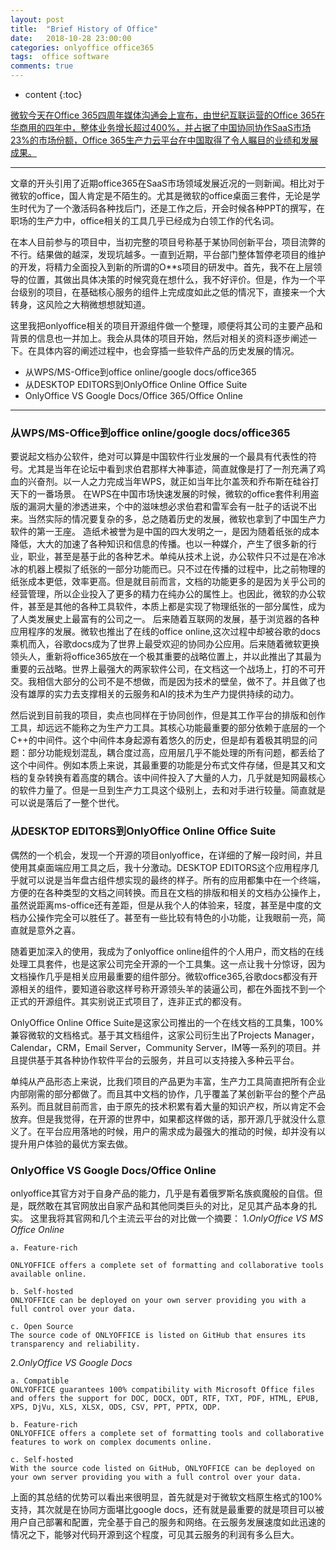 ```yaml
---
layout: post
title:  "Brief History of Office"
date:   2018-10-28 23:00:00
categories: onlyoffice office365 
tags:  office software
comments: true
---
```


* content
{:toc}

[微软今天在Office 365四周年媒体沟通会上宣布，由世纪互联运营的Office 365在华商用的四年中，整体业务增长超过400%，并占据了中国协同协作SaaS市场23%的市场份额，Office 365生产力云平台在中国取得了令人瞩目的业绩和发展成果。](http://baijiahao.baidu.com/s?id=1597993118029904556&wfr=spider&for=pc)
<!--more-->

-----
文章的开头引用了近期office365在SaaS市场领域发展近况的一则新闻。相比对于微软的office，国人肯定是不陌生的。尤其是微软的office桌面三套件，无论是学生时代为了一个激活码各种找后门，还是工作之后，开会时候各种PPT的撰写，在职场的生产力中，office相关的工具几乎已经成为白领工作的代名词。

在本人目前参与的项目中，当初完整的项目号称基于某协同创新平台，项目流弊的不行。结果做的越深，发现坑越多。一直到近期，平台部门整体暂停老项目的维护的开发，将精力全面投入到新的所谓的O**s项目的研发中。首先，我不在上层领导的位置，其做出具体决策的时候究竟在想什么，我不好评价。但是，作为一个平台级别的项目，在基础核心服务的组件上完成度如此之低的情况下，直接来一个大转身，这风险之大稍微想想就知道。

这里我把onlyoffice相关的项目开源组件做一个整理，顺便将其公司的主要产品和背景的信息也一并加上。我会从具体的项目开始，然后对相关的资料逐步阐述一下。在具体内容的阐述过程中，也会穿插一些软件产品的历史发展的情况。

* 从WPS/MS-Office到office online/google docs/office365
* 从DESKTOP EDITORS到OnlyOffice Online Office Suite
* OnlyOffice VS Google Docs/Office 365/Office Online

-----

### 从WPS/MS-Office到office online/google docs/office365
要说起文档办公软件，绝对可以算是中国软件行业发展的一个最具有代表性的符号。尤其是当年在论坛中看到求伯君那样大神事迹，简直就像是打了一剂充满了鸡血的兴奋剂。以一人之力完成当年WPS，就正如当年比尔盖茨和乔布斯在硅谷打天下的一番场景。
在WPS在中国市场快速发展的时候，微软的office套件利用盗版的漏洞大量的渗透进来，个中的滋味想必求伯君和雷军会有一肚子的话说不出来。当然实际的情况要复杂的多，总之随着历史的发展，微软也拿到了中国生产力软件的第一王座。
造纸术被誉为是中国的四大发明之一，是因为随着纸张的成本降低，大大的加速了各种知识和信息的传播。也以一种媒介，产生了很多新的行业，职业，甚至是基于此的各种艺术。单纯从技术上说，办公软件只不过是在冷冰冰的机器上模拟了纸张的一部分功能而已。只不过在传播的过程中，比之前物理的纸张成本更低，效率更高。但是就目前而言，文档的功能更多的是因为关乎公司的经营管理，所以企业投入了更多的精力在纯办公的属性上。也因此，微软的办公软件，甚至是其他的各种工具软件，本质上都是实现了物理纸张的一部分属性，成为了人类发展史上最富有的公司之一。
后来随着互联网的发展，基于浏览器的各种应用程序的发展。微软也推出了在线的office online,这次过程中却被谷歌的docs乘机而入，谷歌docs成为了世界上最受欢迎的协同办公应用。后来随着微软更换领头人，重新将office365放在一个极其重要的战略位置上，并以此推出了其最为重要的云战略。世界上最强大的两家软件公司，在文档这一个战场上，打的不可开交。我相信大部分的公司不是不想做，而是因为技术的壁垒，做不了。并且做了也没有雄厚的实力去支撑相关的云服务和AI的技术为生产力提供持续的动力。

然后说到目前我的项目，卖点也同样在于协同创作，但是其工作平台的排版和创作工具，却远远不能称之为生产力工具。其核心功能最重要的部分依赖于底层的一个C++的中间件。这个中间件本身起源有着悠久的历史，但是却有着极其明显的问题：部分功能规划混乱，耦合度过高，应用层几乎不能处理的所有问题，都丢给了这个中间件。例如本质上来说，其最重要的功能是分布式文件存储，但是其又和文档的复杂转换有着高度的耦合。该中间件投入了大量的人力，几乎就是知网最核心的软件力量了。但是一旦到生产力工具这个级别上，去和对手进行较量。简直就是可以说是落后了一整个世代。


### 从DESKTOP EDITORS到OnlyOffice Online Office Suite

偶然的一个机会，发现一个开源的项目onlyoffice，在详细的了解一段时间，并且使用其桌面端应用工具之后，我十分激动。DESKTOP EDITORS这个应用程序几乎就可以说是当年盘古组件想实现的最终的样子。所有的应用都集中在一个终端，方便的在各种类型的文档之间转换。而且在文档的排版和相关的文档办公操作上，虽然说距离ms-office还有差距，但是从我个人的体验来，轻度，甚至是中度的文档办公操作完全可以胜任了。甚至有一些比较有特色的小功能，让我眼前一亮，简直就是意外之喜。

随着更加深入的使用，我成为了onlyoffice online组件的个人用户，而文档的在线处理工具套件，也是这家公司完全开源的一个工具集。这一点让我十分惊讶，因为文档操作几乎是相关应用最重要的组件部分。微软office365,谷歌docs都没有开源相关的组件，要知道谷歌这样号称开源领头羊的装逼公司，都在外面找不到一个正式的开源组件。其实别说正式项目了，连非正式的都没有。

OnlyOffice Online Office Suite是这家公司推出的一个在线文档的工具集，100%兼容微软的文档格式。基于其文档组件，这家公司衍生出了Projects Manager，Calendar，CRM，Email Server，Community Server，IM等一系列的项目。并且提供基于其各种协作软件平台的云服务，并且可以支持接入多种云平台。

单纯从产品形态上来说，比我们项目的产品更为丰富，生产力工具简直把所有企业内部刚需的部分都做了。而且其中文档的协作，几乎覆盖了某创新平台的整个产品系列。而且就目前而言，由于原先的技术积累有着大量的知识产权，所以肯定不会放弃。但是我觉得，在开源的世界中，如果都这样做的话，那开源几乎就没什么意义了。在平台应用落地的时候，用户的需求成为最强大的推动的时候，却并没有以提升用户体验的最优方案去做。


### OnlyOffice VS Google Docs/Office Online
onlyoffice其官方对于自身产品的能力，几乎是有着俄罗斯名族疯魔般的自信。但是，既然敢在其官网放出自家产品和其他同类巨头的对比，足见其产品本身的扎实。
这里我将其官网和几个主流云平台的对比做一个摘要：
1.*OnlyOffice VS MS Office Online* 

```
a. Feature-rich

ONLYOFFICE offers a complete set of formatting and collaborative tools available online.

b. Self-hosted
ONLYOFFICE can be deployed on your own server providing you with a full control over your data.

c. Open Source
The source code of ONLYOFFICE is listed on GitHub that ensures its transparency and reliability.

```

2.*OnlyOffice VS Google Docs* 

```
a. Compatible
ONLYOFFICE guarantees 100% compatibility with Microsoft Office files and offers the support for DOC, DOCX, ODT, RTF, TXT, PDF, HTML, EPUB, XPS, DjVu, XLS, XLSX, ODS, CSV, PPT, PPTX, ODP.

b. Feature-rich
ONLYOFFICE offers a complete set of formatting tools and collaborative features to work on complex documents online.

c. Self-hosted
With the source code listed on GitHub, ONLYOFFICE can be deployed on your own server providing you with a full control over your data.

```
上面的其总结的优势可以看出来很明显，首先就是对于微软文档原生格式的100%支持，其次就是在协同方面堪比google docs，还有就是最重要的就是项目可以被用户自己部署和配置，完全基于自己的服务和网络。在云服务发展速度如此迅速的情况之下，能够对代码开源到这个程度，可见其云服务的利润有多么巨大。


